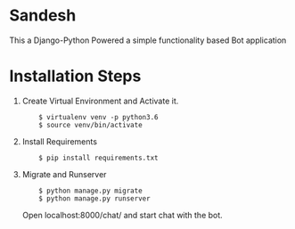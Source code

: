 # Sandesh
This a Django-Python Powered a simple functionality based Bot application
# Installation Steps
1. Create Virtual Environment and Activate it.
           
           $ virtualenv venv -p python3.6
           $ source venv/bin/activate
    
2. Install Requirements

           $ pip install requirements.txt
3. Migrate and Runserver

           $ python manage.py migrate
           $ python manage.py runserver
           
      Open localhost:8000/chat/ and start chat with the bot.    
           
           
